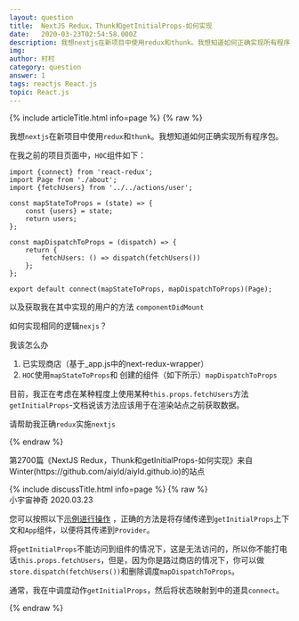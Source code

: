 ```yaml
---
layout: question
title:  NextJS Redux，Thunk和getInitialProps-如何实现
date:   2020-03-23T02:54:58.000Z
description: 我想nextjs在新项目中使用redux和thunk。我想知道如何正确实现所有程序包。在我之前的项目页面中，HOC组件如下：import {con...
img: 
author: 村村
category: question
answer: 1
tags: reactjs React.js
topic: React.js
---
```

<div class="article-root">
  <div class="article">
    {% include articleTitle.html info=page %}
    {% raw %}
    <div class="article-content"><p><font style="vertical-align: inherit;"><font style="vertical-align: inherit;">我想</font></font><code>nextjs</code><font style="vertical-align: inherit;"><font style="vertical-align: inherit;">在新项目中使用</font></font><code>redux</code><font style="vertical-align: inherit;"><font style="vertical-align: inherit;">和</font></font><code>thunk</code><font style="vertical-align: inherit;"><font style="vertical-align: inherit;">。</font><font style="vertical-align: inherit;">我想知道如何正确实现所有程序包。</font></font></p>

<p><font style="vertical-align: inherit;"><font style="vertical-align: inherit;">在我之前的项目页面中，</font></font><code>HOC</code><font style="vertical-align: inherit;"><font style="vertical-align: inherit;">组件如下：</font></font></p>

<pre><code>import {connect} from 'react-redux';<font></font>
import Page from './about';<font></font>
import {fetchUsers} from '../../actions/user';<font></font>
<font></font>
const mapStateToProps = (state) =&gt; {<font></font>
    const {users} = state;<font></font>
    return users;<font></font>
};<font></font>
<font></font>
const mapDispatchToProps = (dispatch) =&gt; {<font></font>
    return {<font></font>
        fetchUsers: () =&gt; dispatch(fetchUsers())<font></font>
    };<font></font>
};<font></font>
<font></font>
export default connect(mapStateToProps, mapDispatchToProps)(Page);<font></font>
</code></pre>

<p><font style="vertical-align: inherit;"><font style="vertical-align: inherit;">以及获取我在其中实现的用户的方法 </font></font><code>componentDidMount</code></p>

<p><font style="vertical-align: inherit;"><font style="vertical-align: inherit;">如何实现相同的逻辑</font></font><code>nexjs</code><font style="vertical-align: inherit;"><font style="vertical-align: inherit;">？</font></font></p>

<p><font style="vertical-align: inherit;"><font style="vertical-align: inherit;">我该怎么办 </font></font></p>

<ol>
<li><font style="vertical-align: inherit;"><font style="vertical-align: inherit;">已实现商店（基于_app.js中的next-redux-wrapper）</font></font></li>
<li><font style="vertical-align: inherit;"></font><code>HOC</code><font style="vertical-align: inherit;"><font style="vertical-align: inherit;">使用</font></font><code>mapStateToProps</code><font style="vertical-align: inherit;"><font style="vertical-align: inherit;">和
 </font><font style="vertical-align: inherit;">创建的</font><font style="vertical-align: inherit;">组件（如下所示）</font></font><code>mapDispatchToProps</code></li>
</ol>

<p><font style="vertical-align: inherit;"><font style="vertical-align: inherit;">目前，我正在考虑在某种程度上使用某种</font></font><code>this.props.fetchUsers</code><font style="vertical-align: inherit;"><font style="vertical-align: inherit;">方法</font></font><code>getInitialProps</code><font style="vertical-align: inherit;"><font style="vertical-align: inherit;">-文档说该方法应该用于在渲染站点之前获取数据。</font></font></p>

<p><font style="vertical-align: inherit;"><font style="vertical-align: inherit;">请帮助我正确</font></font><code>redux</code><font style="vertical-align: inherit;"><font style="vertical-align: inherit;">实施</font></font><code>nextjs</code></p></div>
    {% endraw %}
  </div>
  <p class="winter_mark">第2700篇《NextJS Redux，Thunk和getInitialProps-如何实现》来自Winter(https://github.com/aiyld/aiyld.github.io)的站点</p>
  <div class="discuss-wrapper">
    {% include discussTitle.html info=page %}
    {% raw %}
    <div class="discuss-list">
    <div class="discuss-item">
        <div class="discuss-parent">
          <div class="discuss-meta">
            <span class="discuss-user">小宇宙神奇</span>
            <span class="discuss-time">2020.03.23</span>
          </div>
          <div class="discuss-comment"><p><font style="vertical-align: inherit;"><font style="vertical-align: inherit;">您可以按照以下</font></font><a href="https://github.com/zeit/next.js/tree/canary/examples/with-redux-wrapper" rel="noreferrer"><font style="vertical-align: inherit;"><font style="vertical-align: inherit;">示例进行操作</font></font></a><font style="vertical-align: inherit;"><font style="vertical-align: inherit;"> 
，正确的方法是将存储传递到</font></font><code>getInitialProps</code><font style="vertical-align: inherit;"><font style="vertical-align: inherit;">上下文和</font></font><code>App</code><font style="vertical-align: inherit;"><font style="vertical-align: inherit;">组件，以便将其传递到</font></font><code>Provider</code><font style="vertical-align: inherit;"><font style="vertical-align: inherit;">。</font></font></p>

<p><font style="vertical-align: inherit;"><font style="vertical-align: inherit;">将</font></font><code>getInitialProps</code><font style="vertical-align: inherit;"><font style="vertical-align: inherit;">不能访问到组件的情况下，这是无法访问的，所以你不能打电话</font></font><code>this.props.fetchUsers</code><font style="vertical-align: inherit;"><font style="vertical-align: inherit;">，但是，因为你是路过商店的情况下，你可以做</font></font><code>store.dispatch(fetchUsers())</code><font style="vertical-align: inherit;"><font style="vertical-align: inherit;">和删除调度</font></font><code>mapDispatchToProps</code><font style="vertical-align: inherit;"><font style="vertical-align: inherit;">。</font></font></p>

<p><font style="vertical-align: inherit;"><font style="vertical-align: inherit;">通常，我在中调度动作</font></font><code>getInitialProps</code><font style="vertical-align: inherit;"><font style="vertical-align: inherit;">，然后将状态映射到中的道具</font></font><code>connect</code><font style="vertical-align: inherit;"><font style="vertical-align: inherit;">。</font></font></p></div>
        </div></div>
    </div>
    {% endraw %}
  </div>
<div>
